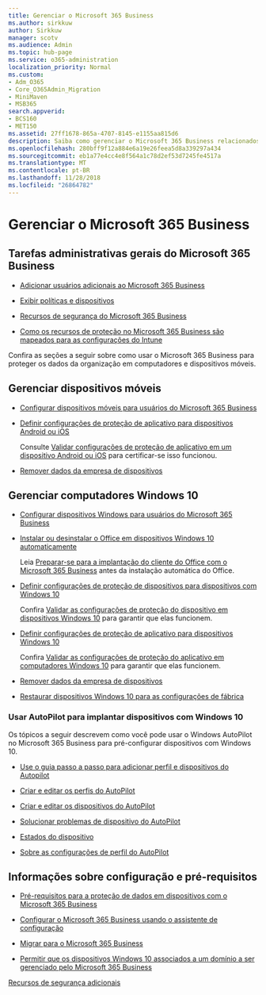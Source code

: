 ```yaml
---
title: Gerenciar o Microsoft 365 Business
ms.author: sirkkuw
author: Sirkkuw
manager: scotv
ms.audience: Admin
ms.topic: hub-page
ms.service: o365-administration
localization_priority: Normal
ms.custom:
- Adm_O365
- Core_O365Admin_Migration
- MiniMaven
- MSB365
search.appverid:
- BCS160
- MET150
ms.assetid: 27ff1678-865a-4707-8145-e1155aa815d6
description: Saiba como gerenciar o Microsoft 365 Business relacionados a tarefas administrativas, dispositivos móveis, Windows 10PCs e muitas dessas tarefas.
ms.openlocfilehash: 280bff9f12a884e6a19e26feea5d8a339297a434
ms.sourcegitcommit: eb1a77e4cc4e8f564a1c78d2ef53d7245fe4517a
ms.translationtype: MT
ms.contentlocale: pt-BR
ms.lasthandoff: 11/28/2018
ms.locfileid: "26864782"
---
```

# <a name="manage-microsoft-365-business"></a>Gerenciar o Microsoft 365 Business

## <a name="general-microsoft-365-business-admin-tasks"></a>Tarefas administrativas gerais do Microsoft 365 Business

- [Adicionar usuários adicionais ao Microsoft 365 Business](add-users-m365b.md)
    
- [Exibir políticas e dispositivos](view-policies-and-devices.md)
    
- [Recursos de segurança do Microsoft 365 Business](security-features.md)
    
- [Como os recursos de proteção no Microsoft 365 Business são mapeados para as configurações do Intune](map-protection-features-to-intune-settings.md)
    
Confira as seções a seguir sobre como usar o Microsoft 365 Business para proteger os dados da organização em computadores e dispositivos móveis.
  
## <a name="manage-mobile-devices"></a>Gerenciar dispositivos móveis

- [Configurar dispositivos móveis para usuários do Microsoft 365 Business](set-up-mobile-devices.md)
    
- [Definir configurações de proteção de aplicativo para dispositivos Android ou iOS](app-protection-settings-for-android-and-ios.md)
    
    Consulte [Validar configurações de proteção de aplicativo em um dispositivo Android ou iOS](validate-settings-on-android-or-ios.md) para certificar-se isso funcionou. 
    
- [Remover dados da empresa de dispositivos](remove-company-data.md)
    
## <a name="manage-windows-10-pcs"></a>Gerenciar computadores Windows 10

- [Configurar dispositivos Windows para usuários do Microsoft 365 Business](set-up-windows-devices.md)
    
- [Instalar ou desinstalar o Office em dispositivos Windows 10 automaticamente](auto-install-or-uninstall-office.md)
    
    Leia [Preparar-se para a implantação do cliente do Office com o Microsoft 365 Business](prepare-for-office-client-deployment.md) antes da instalação automática do Office. 
    
- [Definir configurações de proteção de dispositivos para dispositivos com Windows 10](protection-settings-for-windows-10-pcs.md)
    
    Confira [Validar as configurações de proteção do dispositivo em dispositivos Windows 10](validate-settings-on-windows-10-pcs.md) para garantir que elas funcionem. 
    
- [Definir configurações de proteção de aplicativo para dispositivos Windows 10](protection-settings-for-windows-10-devices.md)
    
    Confira [Validar as configurações de proteção do aplicativo em computadores Windows 10](validate-protection-settings-on-windows-10-pcs.md) para garantir que elas funcionem. 
    
- [Remover dados da empresa de dispositivos](remove-company-data.md)
    
- [Restaurar dispositivos Windows 10 para as configurações de fábrica](reset-devices-to-factory-settings.md)
    
### <a name="use-autopilot-to-deploy-windows-10-devices"></a>Usar AutoPilot para implantar dispositivos com Windows 10

Os tópicos a seguir descrevem como você pode usar o Windows AutoPilot no Microsoft 365 Business para pré-configurar dispositivos com Windows 10.
  
- [Use o guia passo a passo para adicionar perfil e dispositivos do Autopilot](add-autopilot-devices-and-profile.md)
    
- [Criar e editar os perfis do AutoPilot](create-and-edit-autopilot-profiles.md)
    
- [Criar e editar os dispositivos do AutoPilot](create-and-edit-autopilot-devices.md)
    
- [Solucionar problemas de dispositivo do AutoPilot](troubleshoot-autopilot-errors.md)
    
- [Estados do dispositivo](device-states.md)
    
- [Sobre as configurações de perfil do AutoPilot](autopilot-profile-settings.md)
    
## <a name="set-up-and-pre-requisite-information"></a>Informações sobre configuração e pré-requisitos

- [Pré-requisitos para a proteção de dados em dispositivos com o Microsoft 365 Business](pre-requisites-for-data-protection.md)
    
- [Configurar o Microsoft 365 Business usando o assistente de configuração](set-up.md)
    
- [Migrar para o Microsoft 365 Business](migrate-to-microsoft-365-business.md)
    
- [Permitir que os dispositivos Windows 10 associados a um domínio a ser gerenciado pelo Microsoft 365 Business](manage-windows-devices.md)
    
[Recursos de segurança adicionais](security-features.md#additional-security-features)
    

  

